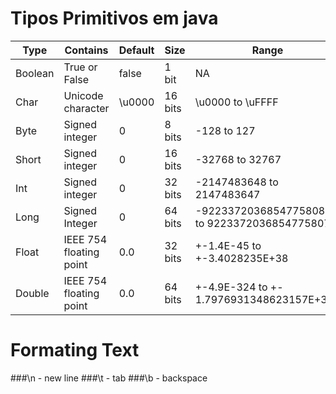 # Tipos Primitivos em java

| Type  |  Contains | Default | Size | Range |
| ------ | ------ | ------ | ------ | ------ |
| Boolean  | True or False  | false | 1 bit | NA |
| Char  | Unicode character  | \u0000 | 16 bits | \u0000 to \uFFFF |
| Byte | Signed integer | 0 | 8 bits | -128 to 127 |
| Short | Signed integer | 0 | 16 bits | -32768 to 32767 |
| Int | Signed integer | 0 | 32 bits | -2147483648 to 2147483647 |
| Long | Signed Integer | 0 | 64 bits | -9223372036854775808L to 9223372036854775807L |
| Float | IEEE 754 floating point | 0.0 | 32 bits | +-1.4E-45 to +-3.4028235E+38
| Double | IEEE 754 floating point | 0.0 | 64 bits | +-4.9E-324 to +- 1.7976931348623157E+308 |

# Formating Text
###\n - new line
###\t - tab
###\b - backspace
